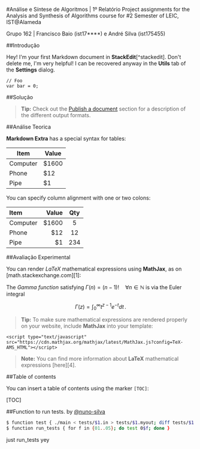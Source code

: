 #Análise e Síntese de Algoritmos | 1º Relatório
Project assignments for the Analysis and Synthesis of Algorithms course for #2 Semester of LEIC, IST@Alameda

Grupo 162 | Francisco Baio (ist17****) e André Silva (ist175455)

##Introdução

Hey! I'm your first Markdown document in **StackEdit**[^stackedit]. Don't delete me, I'm very helpful! I can be recovered anyway in the **Utils** tab of the <i class="icon-cog"></i> **Settings** dialog.

```
// Foo
var bar = 0;
```



##Solução

> **Tip:** Check out the [<i class="icon-upload"></i> Publish a document](#publish-a-document) section for a description of the different output formats.

##Análise Teorica

**Markdown Extra** has a special syntax for tables:

Item     | Value
-------- | ---
Computer | $1600
Phone    | $12
Pipe     | $1

You can specify column alignment with one or two colons:

| Item     | Value | Qty   |
| :------- | ----: | :---: |
| Computer | $1600 |  5    |
| Phone    | $12   |  12   |
| Pipe     | $1    |  234  |


##Avaliação Experimental


You can render *LaTeX* mathematical expressions using **MathJax**, as on [math.stackexchange.com][1]:

The *Gamma function* satisfying $\Gamma(n) = (n-1)!\quad\forall n\in\mathbb N$ is via the Euler integral

$$
\Gamma(z) = \int_0^\infty t^{z-1}e^{-t}dt\,.
$$

> **Tip:** To make sure mathematical expressions are rendered properly on your website, include **MathJax** into your template:

```
<script type="text/javascript" src="https://cdn.mathjax.org/mathjax/latest/MathJax.js?config=TeX-AMS_HTML"></script>
```

> **Note:** You can find more information about **LaTeX** mathematical expressions [here][4].


##Table of contents

You can insert a table of contents using the marker `[TOC]`:

[TOC]

##Function to run tests. by [@nuno-silva]
```sh
$ function test { ./main < tests/$1.in > tests/$1.myout; diff tests/$1.myout tests/$1.out; }
$ function run_tests { for f in {01..05}; do test 0$f; done }
```


just run_tests
yey




[@nuno-silva]:https://github.com/nuno-silva
